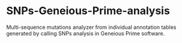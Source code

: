 # SNPs-Geneious-Prime-analysis
Multi-sequence mutations analyzer from individual annotation tables generated by calling SNPs analysis in Geneious Prime software.
